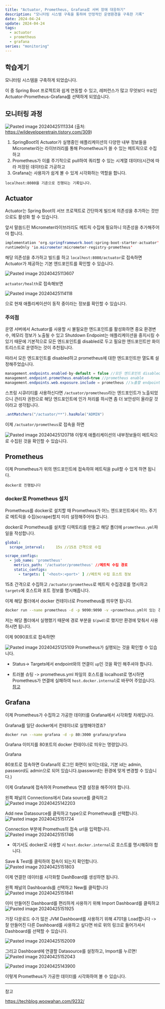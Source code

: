 ```yaml
---
title: "Actuator, Prometheus, Grafana로 서버 장애 대응하기"
description: "모니터링 시스템 구축을 통하여 안정적인 운영환경을 구축한 기록"
date: 2024-04-24
update: 2024-04-24
tags:
  - actuator
  - prometheus
  - grafana
series: "monitoring"
---
```



## 학습계기

모니터링 시스템을 구축하게 되었습니다.

이 중 Spring Boot 프로젝트와 쉽게 연동할 수 있고, 레퍼런스가 많고 무엇보다 `무료`인 Actuator-Prometheus-Grafana를 선택하게 되었습니다.

## 모니터링 과정

![Pasted image 20240425111334](https://github.com/jinkshower/jinkshower.github.io/assets/135244018/1b2879f0-b7ec-4865-8121-07dffea1cf3c)
(출처: https://wildeveloperetrain.tistory.com/309)

1. SpringBoot의 Actuator가 실행중인 애플리케이션의 다양한 내부 정보들을 Micrometer라는 라이브러리를 통해 Prometheus가 쓸 수 있는 메트릭으로 수집하고 
2. Prometheus가 이를 주기적으로 pull하여 쿼리할 수 있는 시계열 데이터(시간에 따라 저장된 데이터)로 가공하고 
3. Grafana는 사용자가 쉽게 볼 수 있게 시각화하는 역할을 합니다.

`localhost:8080을 기준으로 진행되는 기록입니다.`

## Actuator

Actuator는 Spring Boot의 서브 프로젝트로 간단하게 빌드에 의존성을 추가하는 것만으로도 활성화 할 수 있습니다.

앞서 말씀드린 Micrometer라이브러리도 메트릭 수집에 필요하니 의존성을 추가해주어야 합니다.

```java
implementation 'org.springframework.boot:spring-boot-starter-actuator'  
runtimeOnly 'io.micrometer:micrometer-registry-prometheus'
```

해당 의존성을 추가하고 빌드를 하고 `localhost:8080/actuator`로 접속하면 Actuator가 제공하는 기본 엔드포인트를 확인할 수 있습니다.

![Pasted image 20240425113607](https://github.com/jinkshower/jinkshower.github.io/assets/135244018/3751e1ee-f591-4db9-b977-9881447becad)

`actuator/health`로 접속해보면

![Pasted image 20240425114118](https://github.com/jinkshower/jinkshower.github.io/assets/135244018/925eb0be-788b-42f7-b6b8-e49f00ff9293)

으로 현재 애플리케이션이 동작 중이라는 정보를 확인할 수 있습니다. 

### 주의점

운영 서버에서 Actuator를 사용할 시 불필요한 엔드포인트를 활성화하면 중요 환경변수, 메모리 정보가 노출될 수 있고 Shutdown Endpoint는 애플리케이션을 중지시킬 수 있기 때문에 기본적으로 모든 엔드포인트를 disabled로 두고 필요한 엔드포인트만 화이트리스트로 운영하는 것이 추천됩니다.

따라서 모든 엔드포인트를 disabled하고 prometheus에 대한 엔드포인트만 열도록 설정해주었습니다.

```java
management.endpoints.enabled-by-default = false //모든 엔드포인트 disabled
management.endpoint.prometheus.enabled=true //prometheus enable
management.endpoints.web.exposure.include = prometheus //노출할 endpoint 명시
```

스프링 시큐리티를 사용하신다면 `/actuator/prometheus`라는 엔드포인트가 노출되었으니 관리자 권한으로 해당 엔드포인트에 인가 처리를 하시면 좀 더 보안성이 올라갈 것이라고 생각됩니다.

```java
.antMatchers("/actuator/**").hasRole("ADMIN")
```

이제 `/actuator/prometheus`로 접속을 하면

![Pasted image 20240425120718](https://github.com/jinkshower/jinkshower.github.io/assets/135244018/8420b5ba-bab2-4a1e-9b74-7da5a9c704a1)
이렇게 애플리케이션의 내부정보들이 메트릭으로 수집된 것을 확인할 수 있습니다.

## Prometheus

이제 Prometheus가 위의 엔드포인트에 접속하여 메트릭을 pull할 수 있게 하면 됩니다.

`docker로 진행됩니다`

### docker로 Prometheus 설치

Prometheus를 docker로 설치할 때 Prometheus가 어느 엔드포인트에서 어느 주기로 메트릭을 수집(scrape)할지 미리 설정해주어야 합니다.

docker로 Prometheus를 설치할 디렉토리를 만들고 해당 폴더에 `prometheus.yml`파일을 작성합니다.

```yaml
global:
  scrape_interval:     15s //15초 간격으로 수집

scrape_configs:
  - job_name: 'prometheus'
    metrics_path: '/actuator/prometheus' //메트릭 수집 경로
    static_configs:
      - targets: [ '<host>:<port>' ] //메트릭 수집 호스트 정보
```

15초 간격으로 수집하고 `/actuator/prometheus`로 메트릭 수집경로를 명시하고 `targets`에 호스트와 포트 정보를 명시해줍니다.

이제 해당 폴더에서 docker 컨테이너로 Prometheus를 띄우면 됩니다.

```bash
docker run --name prometheus -d -p 9090:9090 -v <prometheus.yml이 있는 경로>:/etc/prometheus/prometheus.yml prom/prometheus
```

저는 해당 폴더에서 실행했기 때문에 경로 부분을 `$(pwd)`로 했지만 환경에 맞춰서 사용하시면 됩니다.

이제 9090포트로 접속하면!

![Pasted image 20240425125109](https://github.com/jinkshower/jinkshower.github.io/assets/135244018/4f2603b2-57fb-42dd-8683-564a95abdcdc)
Prometheus가 실행되는 것을 확인할 수 있습니다.

 - Status-> Targets에서 endpoint와의 연결이 `up`인 것을 확인 해주셔야 합니다.

 - 트러블 슈팅
-> prometheus.yml 파일의 호스트를 localhost로 명시하면 Prometheus가 연결에 실패하여 `host.docker.internal`로 바꾸어 주었습니다. [참고](https://www.inflearn.com/questions/1030769/docker%EB%A1%9C-prometheus-grafana-%EC%82%AC%EC%9A%A9%ED%95%98%EB%8A%94-%EA%B2%BD%EC%9A%B0-%EC%84%A4%EC%A0%95-%EA%B0%80%EC%9D%B4%EB%93%9C)

## Grafana

이제 Prometheus가 수집하고 가공한 데이터를 Grafana에서 시각화할 차례입니다.

Grafana를 일단 docker에서 컨테이너로 실행해야겠죠?

````bash
docker run --name grafana -d -p 80:3000 grafana/grafana
````

Grafana 이미지를 80포트의 docker 컨테이너로 띄우는 명령입니다.

Grafana

80포트로 접속하면 Grafana의 로그인 화면이 보이는데요,
기본 id는 admin, password도 admin으로 되어 있습니다.(password는 환경에 맞게 변경할 수 있습니다.)

이제 Grafana에 접속하여 Prometheus 연결 설정을 해주어야 합니다.

왼쪽 패널의 Connections에서 Data source를 클릭하고
![Pasted image 20240425142203](https://github.com/jinkshower/jinkshower.github.io/assets/135244018/3f41091e-e8a1-423f-a3d9-450afa3af239)

Add new Datasource를 클릭하고 type으로 Prometheus를 선택합니다.
![Pasted image 20240425151724](https://github.com/jinkshower/jinkshower.github.io/assets/135244018/e1d45327-e877-4c08-b7c3-d1e613b39b4e)

Connection 부분에 Promethus의 접속 url을 입력합니다.
![Pasted image 20240425151746](https://github.com/jinkshower/jinkshower.github.io/assets/135244018/2a1bb74d-7452-4dc1-b410-f5afc51234fd)
- 여기서도 docker로 사용할 시 `host.docker.internal`로 호스트를 명시해줘야 합니다.

Save & Test를 클릭하여 접속이 되는지 확인합니다.
![Pasted image 20240425151803](https://github.com/jinkshower/jinkshower.github.io/assets/135244018/f36e8047-bf7b-4f6f-9012-e292de7f1d5d)

이제 연결한 데이터를 시각화할 DashBoard를 생성하면 됩니다.

왼쪽 패널의 Dashboards를 선택하고 New를 클릭합니다
![Pasted image 20240425151841](https://github.com/jinkshower/jinkshower.github.io/assets/135244018/22f89528-723c-4e08-b617-15c5c62ec711)

이미 만들어진 Dashboard를 편리하게 사용하기 위해 Import Dashboard를 클릭하고
![Pasted image 20240425151925](https://github.com/jinkshower/jinkshower.github.io/assets/135244018/b9caa617-3c3c-496f-b611-57e082eb4430)

가장 다운로드 수가 많은 JVM Dashboard를 사용하기 위해 4701을 Load합니다
-> 잘 만들어진 다른 Dashboard를 사용하고 싶다면 바로 위의 링크로 들어가셔서 Dashboard를 선택할 수 있습니다.

![Pasted image 20240425152009](https://github.com/jinkshower/jinkshower.github.io/assets/135244018/76ba4f80-f3d6-460b-aea1-e8249e48e676)

그리고 Dashboard에 연결할 Datasource를 설정하고, Import를 누르면!
![Pasted image 20240425152043](https://github.com/jinkshower/jinkshower.github.io/assets/135244018/5b71a463-3690-41e9-94f5-b899365f034d)


![Pasted image 20240425143900](https://github.com/jinkshower/jinkshower.github.io/assets/135244018/73edf3db-1da5-469e-b16f-d5d9974264f5)

이렇게 Prometheus가 가공한 데이터를 시각화하여 볼 수 있습니다.

---
참고

https://techblog.woowahan.com/9232/